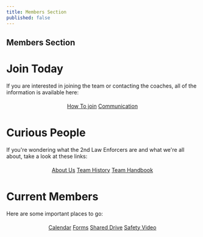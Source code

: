 ```yaml
---
title: Members Section
published: false
---
```

## Members Section

# Join Today

If you are interested in joining the team or contacting the coaches, all of the information is available here:
<div style="text-align:center; padding:5px;">
  <a class="btn" href="{{ site.url }}/members/join">How To join</a>
  <a class="btn" href= "{{ site.url }}/members/communication">Communication</a>
</div>

# Curious People
If you're wondering what the 2nd Law Enforcers are and what we're all about, take a look at these links:
<div style="text-align:center; padding:5px;">
  <a class="btn" href="{{ site.url }}/about">About Us</a>
  <a class="btn" href="{{ site.url }}/history">Team History</a>
  <a class="btn" href="{{ site.url }}/members/handbook">Team Handbook</a>
</div>

# Current Members
Here are some important places to go:
<div style="text-align:center; padding:5px;">
  <a class="btn" href="{{ site.url }}/calendar">Calendar</a>
  <a class="btn" href="{{ site.url }}/members/forms">Forms</a>
  <a class="btn" href="{{ site.url }}/members/drive">Shared Drive</a>
  <a class="btn" href="{{ site.url }}/members/safety">Safety Video</a>
</div>
